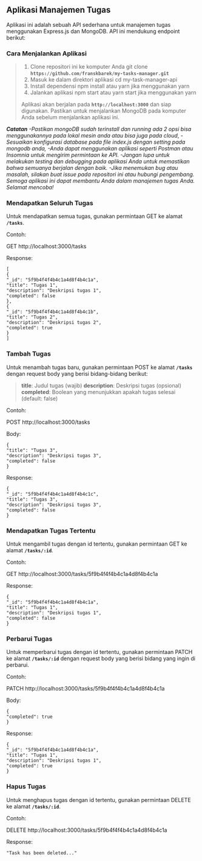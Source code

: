 ## Aplikasi Manajemen Tugas

Aplikasi ini adalah sebuah API sederhana untuk manajemen tugas menggunakan Express.js dan MongoDB. API ini mendukung endpoint berikut:

### Cara Menjalankan Aplikasi

> 1.  Clone repositori ini ke komputer Anda
>     git clone **`https://github.com/franskbarek/my-tasks-manager.git`**
> 2.  Masuk ke dalam direktori aplikasi
>     cd my-task-manager-api
> 3.  Install dependensi
>     npm install atau yarn jika menggunakan yarn
> 4.  Jalankan aplikasi
>     npm start atau yarn start jika menggunakan yarn
>
> Aplikasi akan berjalan pada **`http://localhost:3000`** dan siap digunakan. Pastikan untuk menjalankan MongoDB pada komputer Anda sebelum menjalankan aplikasi ini.

**_Catatan_**
_-Pastikan mongoDB sudah terinstall dan running ada 2 opsi bisa menggunakannya pada lokal mesin anda atau bisa juga pada cloud_,
_-Sesuaikan konfigurasi database pada file index.js dengan setting pada mongodb anda,_
_-Anda dapat menggunakan aplikasi seperti Postman atau Insomnia untuk mengirim permintaan ke API._
_-Jangan lupa untuk melakukan testing dan debugging pada aplikasi Anda untuk memastikan bahwa semuanya berjalan dengan baik._ _-Jika menemukan bug atau masalah, silakan buat issue pada repositori ini atau hubungi pengembang. Semoga aplikasi ini dapat membantu Anda dalam manajemen tugas Anda. Selamat mencoba!_

### Mendapatkan Seluruh Tugas

Untuk mendapatkan semua tugas, gunakan permintaan GET ke alamat **`/tasks`**.

Contoh:

GET http://localhost:3000/tasks

Response:

```
[
{
"_id": "5f9b4f4f4b4c1a4d8f4b4c1a",
"title": "Tugas 1",
"description": "Deskripsi tugas 1",
"completed": false
},
{
"_id": "5f9b4f4f4b4c1a4d8f4b4c1b",
"title": "Tugas 2",
"description": "Deskripsi tugas 2",
"completed": true
}
]
```

### Tambah Tugas

Untuk menambah tugas baru, gunakan permintaan POST ke alamat **`/tasks`** dengan request body yang berisi bidang-bidang berikut:

> **title**: Judul tugas (wajib)
> **description**: Deskripsi tugas (opsional)
> **completed**: Boolean yang menunjukkan apakah tugas selesai (default: false)

Contoh:

POST http://localhost:3000/tasks

Body:

```
{
"title": "Tugas 3",
"description": "Deskripsi tugas 3",
"completed": false
}
```

Response:

```
{
"_id": "5f9b4f4f4b4c1a4d8f4b4c1c",
"title": "Tugas 3",
"description": "Deskripsi tugas 3",
"completed": false
}
```

### Mendapatkan Tugas Tertentu

Untuk mengambil tugas dengan id tertentu, gunakan permintaan GET ke alamat **`/tasks/:id`**.

Contoh:

GET http://localhost:3000/tasks/5f9b4f4f4b4c1a4d8f4b4c1a

Response:

```
{
"_id": "5f9b4f4f4b4c1a4d8f4b4c1a",
"title": "Tugas 1",
"description": "Deskripsi tugas 1",
"completed": false
}
```

### Perbarui Tugas

Untuk memperbarui tugas dengan id tertentu, gunakan permintaan PATCH ke alamat **`/tasks/:id`** dengan request body yang berisi bidang yang ingin di perbarui.

Contoh:

PATCH http://localhost:3000/tasks/5f9b4f4f4b4c1a4d8f4b4c1a

Body:

```
{
"completed": true
}
```

Response:

```
{
"_id": "5f9b4f4f4b4c1a4d8f4b4c1a",
"title": "Tugas 1",
"description": "Deskripsi tugas 1",
"completed": true
}
```

### Hapus Tugas

Untuk menghapus tugas dengan id tertentu, gunakan permintaan DELETE ke alamat **`/tasks/:id`**.

Contoh:

DELETE http://localhost:3000/tasks/5f9b4f4f4b4c1a4d8f4b4c1a

Response:

`"Task has been deleted..."`
